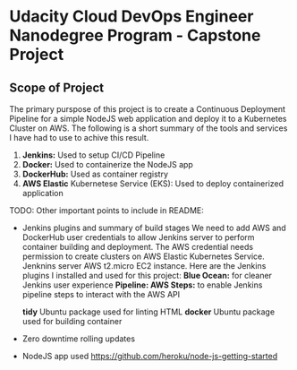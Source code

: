 # Udacity Cloud DevOps Engineer Nanodegree Program - Capstone Project

## Scope of Project

The primary purspose of this project is to create a Continuous Deployment Pipeline for a simple NodeJS web application and deploy it to a Kubernetes Cluster on AWS. The following is a short summary of the tools and services I have had to use to achive this result.

1. **Jenkins:** Used to setup CI/CD Pipeline
2. **Docker:** Used to containerize the NodeJS app
3. **DockerHub:** Used as container registry
4. **AWS Elastic** Kubernetese Service (EKS): Used to deploy containerized application

TODO: Other important points to include in README:

- Jenkins plugins and summary of build stages
  We need to add AWS and DockerHub user credentials to allow Jenkins server to perform container building and deployment. The AWS credential needs permission to create clusters on AWS Elastic Kubernetes Service.
  Jenknins server AWS t2.micro EC2 instance.
  Here are the Jenkins plugins I installed and used for this project:
  **Blue Ocean:** for cleaner Jenkins user experience
  **Pipeline: AWS Steps:** to enable Jenkins pipeline steps to interact with the AWS API

  **tidy** Ubuntu package used for linting HTML
  **docker** Ubuntu package used for building container

- Zero downtime rolling updates
- NodeJS app used https://github.com/heroku/node-js-getting-started
